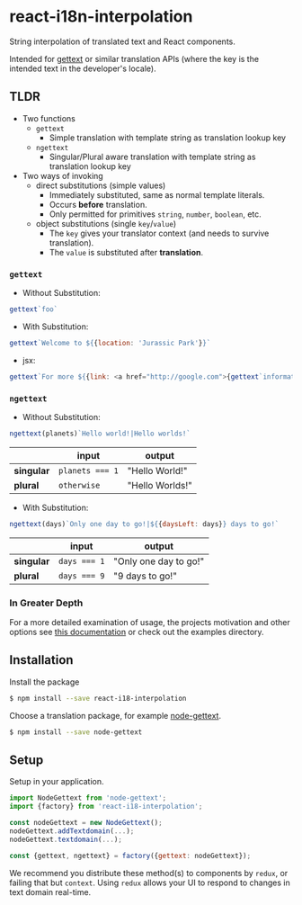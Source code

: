 # react-i18n-interpolation

String interpolation of translated text and React components.

Intended for [gettext](https://www.npmjs.com/search?q=gettext) or similar translation APIs (where the key is the intended text in the developer's locale).

## TLDR

- Two functions
  - `gettext`
    - Simple translation with template string as translation lookup key
  - `ngettext`
    - Singular/Plural aware translation with template string as translation lookup key
- Two ways of invoking
  - direct substitutions (simple values)
    - Immediately substituted, same as normal template literals.
    - Occurs **before** translation.
    - Only permitted for primitives `string`, `number`, `boolean`, etc.
  - object substitutions (single `key`/`value`)
    - The `key` gives your translator context (and needs to survive translation).
    - The `value` is substituted after **translation**.
### `gettext`

- Without Substitution:

```js
gettext`foo`
```

- With Substitution:

```js
gettext`Welcome to ${{location: 'Jurassic Park'}}`
```

- jsx:

```js
gettext`For more ${{link: <a href="http://google.com">{gettext`information`}</a>}}`
```

### `ngettext`

- Without Substitution:

```js
ngettext(planets)`Hello world!|Hello worlds!`
```
|               | input             | output          |
|---------------|-------------------|-----------------|
| **singular**  | `planets === 1`   | "Hello World!"  |
| **plural**    | `otherwise`       | "Hello Worlds!" |

- With Substitution:

```js
ngettext(days)`Only one day to go!|${{daysLeft: days}} days to go!`
```

|               | input           | output                  |
|---------------|-----------------|-------------------------|
| **singular**  | `days === 1`    | "Only one day to go!"   |
| **plural**    | `days === 9`    | "9 days to go!"         |

### In Greater Depth

For a more detailed examination of usage, the projects motivation and other options see [this documentation](docs/InDepth.md) or check out the examples directory.

## Installation

Install the package

```bash
$ npm install --save react-i18-interpolation
```

Choose a translation package, for example [node-gettext](https://www.npmjs.com/search?q=gettext).

```bash
$ npm install --save node-gettext
```

## Setup

Setup in your application.

```javascript
import NodeGettext from 'node-gettext';
import {factory} from 'react-i18-interpolation';

const nodeGettext = new NodeGettext();
nodeGettext.addTextdomain(...);
nodeGettext.textdomain(...);

const {gettext, ngettext} = factory({gettext: nodeGettext});
```

We recommend you distribute these method(s) to components by `redux`, or failing that but `context`. Using `redux` allows your UI to respond to changes in text domain real-time.
